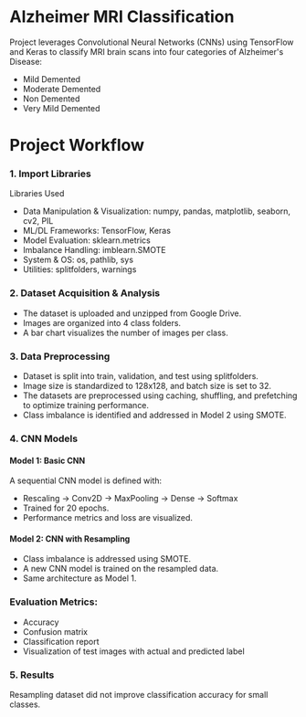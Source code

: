 # Alzheimer MRI Classification
Project leverages Convolutional Neural Networks (CNNs) using TensorFlow and Keras to classify MRI brain scans into four categories of Alzheimer's Disease:
- Mild Demented
- Moderate Demented
- Non Demented
- Very Mild Demented

# Project Workflow
### 1. Import Libraries
Libraries Used
- Data Manipulation & Visualization: numpy, pandas, matplotlib, seaborn, cv2, PIL
- ML/DL Frameworks: TensorFlow, Keras
- Model Evaluation: sklearn.metrics
- Imbalance Handling: imblearn.SMOTE
- System & OS: os, pathlib, sys
- Utilities: splitfolders, warnings

### 2. Dataset Acquisition & Analysis
- The dataset is uploaded and unzipped from Google Drive.
- Images are organized into 4 class folders.
- A bar chart visualizes the number of images per class.

### 3. Data Preprocessing
- Dataset is split into train, validation, and test using splitfolders.
- Image size is standardized to 128x128, and batch size is set to 32.
- The datasets are preprocessed using caching, shuffling, and prefetching to optimize training performance.
- Class imbalance is identified and addressed in Model 2 using SMOTE.

### 4. CNN Models
#### Model 1: Basic CNN
A sequential CNN model is defined with:
- Rescaling → Conv2D → MaxPooling → Dense → Softmax
- Trained for 20 epochs.
- Performance metrics and loss are visualized.

#### Model 2: CNN with Resampling
- Class imbalance is addressed using SMOTE.
- A new CNN model is trained on the resampled data.
- Same architecture as Model 1.

### Evaluation Metrics:
- Accuracy
- Confusion matrix
- Classification report
- Visualization of test images with actual and predicted label

### 5. Results
Resampling dataset did not improve classification accuracy for small classes.
